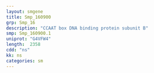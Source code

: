 ```yaml
---
layout: smgene
title: Smp_160900
grp: Smp_16
description: "CCAAT box DNA binding protein subunit B"
smp: Smp_160900.1
uniprot: "G4VFW4"
length:  2358
cdd: "ns"
kk: ns
categories: sm
---
```

